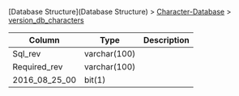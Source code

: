 [Database Structure](Database Structure) > [Character-Database](Character-Database) > [version_db_characters](version_db_characters)

Column | Type | Description
--- | --- | ---
Sql_rev | varchar(100) | 
Required_rev | varchar(100) | 
2016_08_25_00 | bit(1) | 
